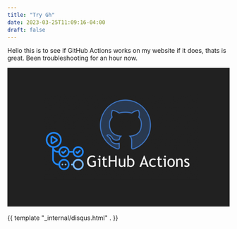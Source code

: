```yaml
---
title: "Try Gh"
date: 2023-03-25T11:09:16-04:00
draft: false
---
```


Hello this is to see if GitHub Actions works on my website if it does, thats is great. Been troubleshooting for an hour now.

![GitHub Actions](/ghactions.png)


{{ template "_internal/disqus.html" . }}
